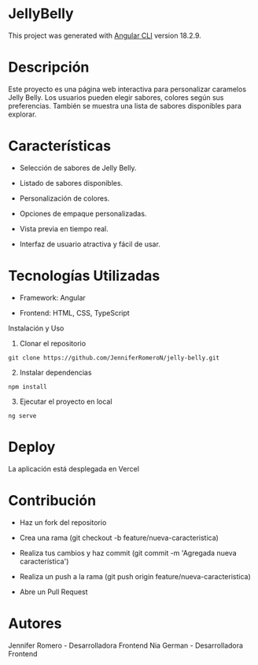 # JellyBelly

This project was generated with [Angular CLI](https://github.com/angular/angular-cli) version 18.2.9.

# Descripción

Este proyecto es una página web interactiva para personalizar caramelos Jelly Belly. Los usuarios pueden elegir sabores, colores según sus preferencias. También se muestra una lista de sabores disponibles para explorar.

# Características

* Selección de sabores de Jelly Belly.

* Listado de sabores disponibles.

* Personalización de colores.

* Opciones de empaque personalizadas.

* Vista previa en tiempo real.

* Interfaz de usuario atractiva y fácil de usar.

# Tecnologías Utilizadas

* Framework: Angular

* Frontend: HTML, CSS, TypeScript



Instalación y Uso

1. Clonar el repositorio

 `git clone https://github.com/JenniferRomeroN/jelly-belly.git`

2. Instalar dependencias

 `npm install` 

3. Ejecutar el proyecto en local

 `ng serve` 

# Deploy

La aplicación está desplegada en Vercel

# Contribución

* Haz un fork del repositorio

* Crea una rama (git checkout -b feature/nueva-caracteristica)

* Realiza tus cambios y haz commit (git commit -m 'Agregada nueva característica')

* Realiza un push a la rama (git push origin feature/nueva-caracteristica)

* Abre un Pull Request

# Autores

Jennifer Romero - Desarrolladora Frontend
Nia German - Desarrolladora Frontend
